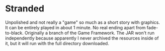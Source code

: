 # Stranded
Unpolished and not really a "game" so much as a short story with graphics. It can be entirely played in about 1 minute. No real ending apart from fade-to-black. Originally a branch of the Game Framework.
The JAR won't run independently because apparently I never archived the resources inside of it, but it will run with the full directory downloaded.
